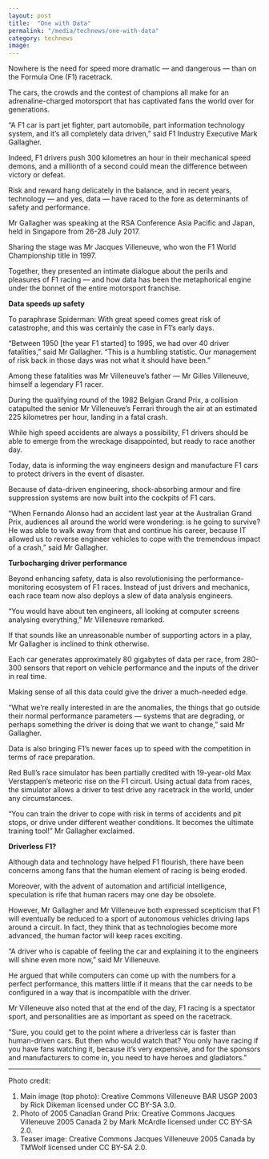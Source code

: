 ```yaml
---
layout: post
title:  "One with Data"
permalink: "/media/technews/one-with-data"
category: technews
image: 
---
```


Nowhere is the need for speed more dramatic — and dangerous — than on the Formula One (F1) racetrack.

The cars, the crowds and the contest of champions all make for an adrenaline-charged motorsport that has captivated fans the world over for generations.

“A F1 car is part jet fighter, part automobile, part information technology system, and it’s all completely data driven,” said F1 Industry Executive Mark Gallagher.

Indeed, F1 drivers push 300 kilometres an hour in their mechanical speed demons, and a millionth of a second could mean the difference between victory or defeat.

Risk and reward hang delicately in the balance, and in recent years, technology — and yes, data — have raced to the fore as determinants of safety and performance.

Mr Gallagher was speaking at the RSA Conference Asia Pacific and Japan, held in Singapore from 26-28 July 2017.

Sharing the stage was Mr Jacques Villeneuve, who won the F1 World Championship title in 1997.

Together, they presented an intimate dialogue about the perils and pleasures of F1 racing — and how data has been the metaphorical engine under the bonnet of the entire motorsport franchise.


**Data speeds up safety**

To paraphrase Spiderman: With great speed comes great risk of catastrophe, and this was certainly the case in F1’s early days.

“Between 1950 [the year F1 started] to 1995, we had over 40 driver fatalities,” said Mr Gallagher. “This is a humbling statistic. Our management of risk back in those days was not what it should have been.”

Among these fatalities was Mr Villeneuve’s father — Mr Gilles Villeneuve, himself a legendary F1 racer.

During the qualifying round of the 1982 Belgian Grand Prix, a collision catapulted the senior Mr Villeneuve’s Ferrari through the air at an estimated 225 kilometres per hour, landing in a fatal crash.

While high speed accidents are always a possibility, F1 drivers should be able to emerge from the wreckage disappointed, but ready to race another day.

Today, data is informing the way engineers design and manufacture F1 cars to protect drivers in the event of disaster.

Because of data-driven engineering, shock-absorbing armour and fire suppression systems are now built into the cockpits of F1 cars.

“When Fernando Alonso had an accident last year at the Australian Grand Prix, audiences all around the world were wondering: is he going to survive? He was able to walk away from that and continue his career, because IT allowed us to reverse engineer vehicles to cope with the tremendous impact of a crash,” said Mr Gallagher.


**Turbocharging driver performance**

Beyond enhancing safety, data is also revolutionising the performance-monitoring ecosystem of F1 races. Instead of just drivers and mechanics, each race team now also deploys a slew of data analysis engineers.

“You would have about ten engineers, all looking at computer screens analysing everything,” Mr Villeneuve remarked.

If that sounds like an unreasonable number of supporting actors in a play, Mr Gallagher is inclined to think otherwise.

Each car generates approximately 80 gigabytes of data per race, from 280-300 sensors that report on vehicle performance and the inputs of the driver in real time.

Making sense of all this data could give the driver a much-needed edge.

“What we’re really interested in are the anomalies, the things that go outside their normal performance parameters — systems that are degrading, or perhaps something the driver is doing that we want to change,” said Mr Gallagher.

Data is also bringing F1’s newer faces up to speed with the competition in terms of race preparation.

Red Bull’s race simulator has been partially credited with 19-year-old Max Verstappen’s meteoric rise on the F1 circuit. Using actual data from races, the simulator allows a driver to test drive any racetrack in the world, under any circumstances.

“You can train the driver to cope with risk in terms of accidents and pit stops, or drive under different weather conditions. It becomes the ultimate training tool!” Mr Gallagher exclaimed.


**Driverless F1?**

Although data and technology have helped F1 flourish, there have been concerns among fans that the human element of racing is being eroded.

Moreover, with the advent of automation and artificial intelligence, speculation is rife that human racers may one day be obsolete.

However, Mr Gallagher and Mr Villeneuve both expressed scepticism that F1 will eventually be reduced to a sport of autonomous vehicles driving laps around a circuit. In fact, they think that as technologies become more advanced, the human factor will keep races exciting.

“A driver who is capable of feeling the car and explaining it to the engineers will shine even more now,” said Mr Villeneuve.

He argued that while computers can come up with the numbers for a perfect performance, this matters little if it means that the car needs to be configured in a way that is incompatible with the driver.

Mr Villeneuve also noted that at the end of the day, F1 racing is a spectator sport, and personalities are as important as speed on the racetrack.

“Sure, you could get to the point where a driverless car is faster than human-driven cars. But then who would watch that? You only have racing if you have fans watching it, because it’s very expensive, and for the sponsors and manufacturers to come in, you need to have heroes and gladiators.”

---

Photo credit:
1. Main image (top photo): Creative Commons Villeneuve BAR USGP 2003 by Rick Dikeman licensed under CC BY-SA 3.0.
2. Photo of 2005 Canadian Grand Prix: Creative Commons Jacques Villeneuve 2005 Canada 2 by Mark McArdle licensed under CC BY-SA 2.0.
3. Teaser image: Creative Commons Jacques Villeneuve 2005 Canada by TMWolf licensed under CC BY-SA 2.0.
